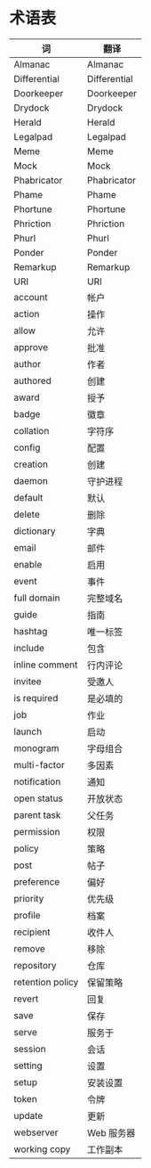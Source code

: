 # 术语表

词 | 翻译
-- | -----------
Almanac | Almanac
Differential | Differential
Doorkeeper | Doorkeeper
Drydock | Drydock
Herald | Herald
Legalpad | Legalpad
Meme | Meme
Mock | Mock
Phabricator | Phabricator
Phame | Phame
Phortune | Phortune
Phriction | Phriction
Phurl | Phurl
Ponder | Ponder
Remarkup | Remarkup
URI | URI
account | 帐户
action | 操作
allow | 允许
approve | 批准
author | 作者
authored | 创建
award | 授予|获得
badge | 徽章
collation | 字符序
config | 配置
creation | 创建
daemon | 守护进程
default | 默认
delete | 删除
dictionary | 字典
email | 邮件
enable | 启用
event | 事件
full domain | 完整域名
guide | 指南
hashtag | 唯一标签
include | 包含
inline comment | 行内评论
invitee | 受邀人
is required | 是必填的
job | 作业
launch | 启动
monogram | 字母组合
multi-factor | 多因素
notification | 通知
open status | 开放状态
parent task | 父任务
permission | 权限
policy | 策略
post | 帖子|发送|发布
preference | 偏好
priority | 优先级
profile | 档案|分析
recipient | 收件人|接收者|获得者
remove | 移除
repository | 仓库|repository
retention policy | 保留策略
revert | 回复
save | 保存
serve | 服务于
session | 会话
setting | 设置
setup | 安装设置
token | 令牌|符记|符号|语素|token
update | 更新
webserver | Web 服务器
working copy | 工作副本
